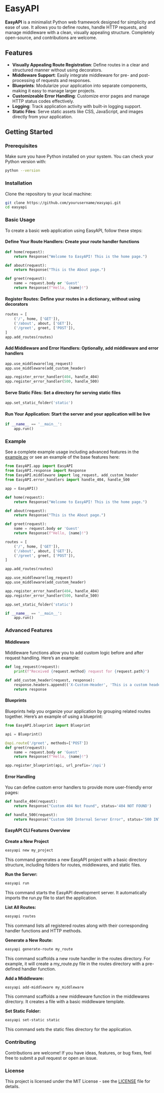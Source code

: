 # EasyAPI

**EasyAPI** is a minimalist Python web framework designed for simplicity and ease of use. It allows you to define routes, handle HTTP requests, and manage middleware with a clean, visually appealing structure. Completely open-source, and contributions are welcome.

## Features

- **Visually Appealing Route Registration**: Define routes in a clear and structured manner without using decorators.
- **Middleware Support**: Easily integrate middleware for pre- and post-processing of requests and responses.
- **Blueprints**: Modularize your application into separate components, making it easy to manage larger projects.
- **Customizeable Error Handling**: Customize error pages and manage HTTP status codes effectively.
- **Logging**: Track application activity with built-in logging support.
- **Static Files**: Serve static assets like CSS, JavaScript, and images directly from your application.

## Getting Started

### Prerequisites

Make sure you have Python installed on your system. You can check your Python version with:

```bash
python --version
```

### Installation

Clone the repository to your local machine:

```bash
git clone https://github.com/yourusername/easyapi.git
cd easyapi
```

### Basic Usage

To create a basic web application using EasyAPI, follow these steps:

#### **Define Your Route Handlers**: Create your route handler functions

```python
def home(request):
    return Response("Welcome to EasyAPI! This is the home page.")

def about(request):
    return Response("This is the About page.")

def greet(request):
    name = request.body or 'Guest'
    return Response(f"Hello, {name}!")
```

#### **Register Routes**: Define your routes in a dictionary, without using decorators

```python
routes = [
    ('/', home, ['GET']),
    ('/about', about, ['GET']),
    ('/greet', greet, ['POST']),
]
app.add_routes(routes)
```

#### **Add Middleware and Error Handlers**: Optionally, add middleware and error handlers

```python
app.use_middleware(log_request)
app.use_middleware(add_custom_header)

app.register_error_handler(404, handle_404)
app.register_error_handler(500, handle_500)
```

#### **Serve Static Files**: Set a directory for serving static files

```python
app.set_static_folder('static')
```

#### **Run Your Application**: Start the server and your application will be live

```python
if __name__ == '__main__':
    app.run()
```

### Example

See a complete example usage including advanced features in the [example.py](example.py) or see an example of the base features here:

```python
from EasyAPI.app import EasyAPI
from EasyAPI.response import Response
from EasyAPI.middleware import log_request, add_custom_header
from EasyAPI.error_handlers import handle_404, handle_500

app = EasyAPI()

def home(request):
    return Response("Welcome to EasyAPI! This is the home page.")

def about(request):
    return Response("This is the About page.")

def greet(request):
    name = request.body or 'Guest'
    return Response(f"Hello, {name}!")

routes = [
    ('/', home, ['GET']),
    ('/about', about, ['GET']),
    ('/greet', greet, ['POST']),
]

app.add_routes(routes)

app.use_middleware(log_request)
app.use_middleware(add_custom_header)

app.register_error_handler(404, handle_404)
app.register_error_handler(500, handle_500)

app.set_static_folder('static')

if __name__ == '__main__':
    app.run()
```

### Advanced Features

#### Middleware

Middleware functions allow you to add custom logic before and after request handling. Here’s an example:

```python
def log_request(request):
    print(f"Received {request.method} request for {request.path}")

def add_custom_header(request, response):
    response.headers.append(('X-Custom-Header', 'This is a custom header'))
    return response
```

#### Blueprints

Blueprints help you organize your application by grouping related routes together. Here’s an example of using a blueprint:

```python
from EasyAPI.blueprint import Blueprint

api = Blueprint()

@api.route('/greet', methods=['POST'])
def greet(request):
    name = request.body or 'Guest'
    return Response(f"Hello, {name}!")

app.register_blueprint(api, url_prefix='/api')
```

#### Error Handling

You can define custom error handlers to provide more user-friendly error pages:

```python
def handle_404(request):
    return Response("Custom 404 Not Found", status='404 NOT FOUND')

def handle_500(request):
    return Response("Custom 500 Internal Server Error", status='500 INTERNAL SERVER ERROR')
```

#### EasyAPI CLI Features Overview

**Create a New Project**

```bash
easyapi new my_project
```

This command generates a new EasyAPI project with a basic directory structure, including folders for routes, middlewares, and static files.

**Run the Server:**

```bash
easyapi run
```

This command starts the EasyAPI development server. It automatically imports the run.py file to start the application.

**List All Routes:**

```bash
easyapi routes
```

This command lists all registered routes along with their corresponding handler functions and HTTP methods.

**Generate a New Route:**

```bash
easyapi generate-route my_route
```

This command scaffolds a new route handler in the routes directory. For example, it will create a my_route.py file in the routes directory with a pre-defined handler function.

**Add a Middleware:**

```bash
easyapi add-middleware my_middleware
```

This command scaffolds a new middleware function in the middlewares directory. It creates a file with a basic middleware template.

**Set Static Folder:**

```bash
easyapi set-static static
```

This command sets the static files directory for the application.

### Contributing

Contributions are welcome! If you have ideas, features, or bug fixes, feel free to submit a pull request or open an issue.

### License

This project is licensed under the MIT License - see the [LICENSE](LICENSE) file for details.
